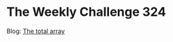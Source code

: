 # The Weekly Challenge 324

Blog: [The total array](https://dev.to/simongreennet/weekly-challenge-the-total-array-2h8k)

